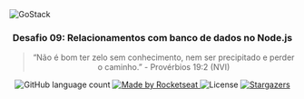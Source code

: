 <img alt="GoStack" src="https://storage.googleapis.com/golden-wind/bootcamp-gostack/header-desafios.png" />

<h3 align="center">
  Desafio 09: Relacionamentos com banco de dados no Node.js
</h3>

<blockquote align="center">“Não é bom ter zelo sem conhecimento, nem ser precipitado e perder o caminho.” - Provérbios 19:2 (NVI)</blockquote>

<p align="center">
  <img alt="GitHub language count" src="https://img.shields.io/github/languages/count/brunnosena/bootcamp-01-node?color=%2304D361">

  <a href="https://rocketseat.com.br">
    <img alt="Made by Rocketseat" src="https://img.shields.io/badge/made%20by-Rocketseat-%2304D361">
  </a>

  <img alt="License" src="https://img.shields.io/badge/license-MIT-%2304D361">

  <a href="https://github.com/brunnosena/bootcamp-01-node/stargazers">
    <img alt="Stargazers" src="https://img.shields.io/github/stars/brunnosena/bootcamp-01-node?style=social">
  </a>
</p>
